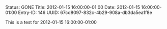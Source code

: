 Status: GONE
Title: 2012-01-15 16:00:00-01:00
Date: 2012-01-15 16:00:00-01:00
Entry-ID: 146
UUID: 67cd8097-832c-4b29-908a-db3da5ea1f8e

This is a test for 2012-01-15 16:00:00-01:00
